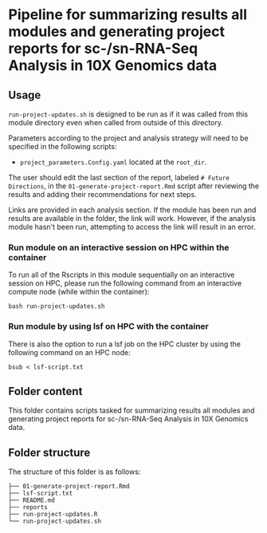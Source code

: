 # Pipeline for summarizing results all modules and generating project reports for sc-/sn-RNA-Seq Analysis in 10X Genomics data

## Usage

`run-project-updates.sh` is designed to be run as if it was called from this module directory even when called from outside of this directory.

Parameters according to the project and analysis strategy will need to be specified in the following scripts:
- `project_parameters.Config.yaml` located at the `root_dir`.

The user should edit the last section of the report, labeled `# Future Directions`, in the `01-generate-project-report.Rmd` script after reviewing the results and adding their recommendations for next steps. 

Links are provided in each analysis section. If the module has been run and results are available in the folder, the link will work. However, if the analysis module hasn't been run, attempting to access the link will result in an error.


### Run module on an interactive session on HPC within the container

To run all of the Rscripts in this module sequentially on an interactive session on HPC, please run the following command from an interactive compute node (while within the container):

```
bash run-project-updates.sh
```

### Run module by using lsf on HPC with the container

There is also the option to run a lsf job on the HPC cluster by using the following command on an HPC node:

```
bsub < lsf-script.txt
```


## Folder content

This folder contains scripts tasked for summarizing results all modules and generating project reports for sc-/sn-RNA-Seq Analysis in 10X Genomics data.


## Folder structure 

The structure of this folder is as follows:

```
├── 01-generate-project-report.Rmd
├── lsf-script.txt
├── README.md
├── reports
├── run-project-updates.R
└── run-project-updates.sh
```
